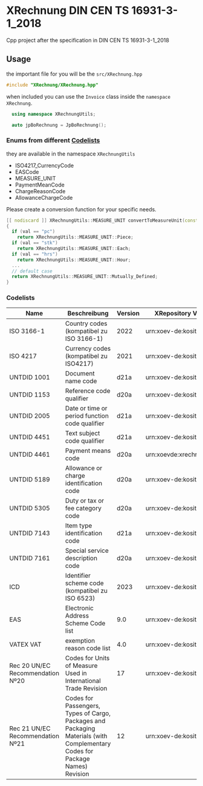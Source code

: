 #  XRechnung DIN CEN TS 16931-3-1_2018
Cpp project after the specification in DIN CEN TS 16931-3-1_2018

## Usage
the important file for you will be the `src/XRechnung.hpp`
```c++
#include "XRechnung/XRechnung.hpp"
```
when included you can use the `Invoice` class inside the `namespace XRechnung`.
```c++
  using namespace XRechnungUtils;

  auto jpBoRechnung = JpBoRechnung();
```

### Enums from different [Codelists](#Codelists) 
they are available in the namespace `XRechnungUtils`
- ISO4217_CurrencyCode
- EASCode
- MEASURE_UNIT
- PaymentMeanCode
- ChargeReasonCode
- AllowanceChargeCode

Please create a conversion function for your specific needs.
```c++
[[ nodiscard ]] XRechnungUtils::MEASURE_UNIT convertToMeasureUnit(const std::string &val)
{
  if (val == "pc")
    return XRechnungUtils::MEASURE_UNIT::Piece;
  if (val == "stk")
    return XRechnungUtils::MEASURE_UNIT::Each;
  if (val == "hrs")
    return XRechnungUtils::MEASURE_UNIT::Hour;
  ...
  // default case
  return XRechnungUtils::MEASURE_UNIT::Mutually_Defined;
}
```

### Codelists

| Name                             | Beschreibung                                                                                                                 | Version | XRepository Versionskennung und Link         |
|----------------------------------|------------------------------------------------------------------------------------------------------------------------------|---------|----------------------------------------------|
| ISO 3166-1                       | Country codes  (kompatibel zu ISO 3166-1)                                                                                    | 2022    | urn:xoev-de:kosit:codeliste:country-codes_8  |
| ISO 4217                         | Currency codes (kompatibel zu ISO4217)                                                                                       | 2021    | urn:xoev-de:kosit:codeliste:currencycodes_3  |
| UNTDID 1001                      | Document name code                                                                                                           | d21a    | urn:xoev-de:kosit:codeliste:untdid.1001_4    |
| UNTDID 1153                      | Reference code qualifier                                                                                                     | d20a    | urn:xoev-de:kosit:codeliste:untdid.1153_3    |
| UNTDID 2005                      | Date or time or period function code qualifier                                                                               | d21a    | urn:xoev-de:kosit:codeliste:untdid.2005_4    |
| UNTDID 4451                      | Text subject code qualifier                                                                                                  | d21a    | urn:xoev-de:kosit:codeliste:untdid.4451_4    |
| UNTDID 4461                      | Payment means code                                                                                                           | d20a    | urn:xoevde:xrechnung:codeliste:untdid.4461_3 |
| UNTDID 5189                      | Allowance or charge identification code                                                                                      | d20a    | urn:xoev-de:kosit:codeliste:untdid.5189_3    |
| UNTDID 5305                      | Duty or tax or fee category code                                                                                             | d20a    | urn:xoev-de:kosit:codeliste:untdid.5305_3    |
| UNTDID 7143                      | Item type identification code                                                                                                | d21a    | urn:xoev-de:kosit:codeliste:untdid.7143_4    |
| UNTDID 7161                      | Special service description code                                                                                             | d20a    | urn:xoev-de:kosit:codeliste:untdid.7161_3    |
| ICD                              | Identifier scheme code (kompatibel zu ISO 6523)                                                                              | 2023    | urn:xoev-de:kosit:codeliste:icd_5            |
| EAS                              | Electronic Address Scheme Code list                                                                                          | 9.0     | urn:xoev-de:kosit:codeliste:eas_5            |
| VATEX VAT                        | exemption reason code list                                                                                                   | 4.0     | urn:xoev-de:kosit:codeliste:vatex_1          |
| Rec 20 UN/EC Recommendation Nº20 | Codes for Units of Measure Used in International Trade Revision                                                              | 17      | urn:xoev-de:kosit:codeliste:rec20_3          |
| Rec 21 UN/EC Recommendation Nº21 | Codes for Passengers, Types of Cargo, Packages and Packaging Materials (with Complementary Codes for Package Names) Revision | 12      | urn:xoev-de:kosit:codeliste:rec21_3          |

